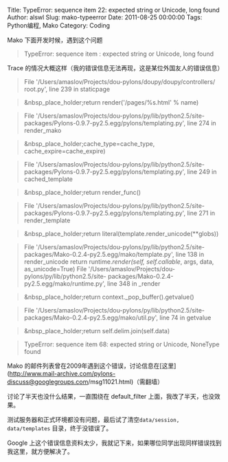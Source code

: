 Title: TypeError: sequence item 22: expected string or Unicode, long found
Author: alswl
Slug: mako-typeerror
Date: 2011-08-25 00:00:00
Tags: Python编程, Mako
Category: Coding

Mako 下面开发时候，遇到这个问题

> TypeError: sequence item : expected string or Unicode, long found

Trace 的情况大概这样（我的错误信息无法再现，这是某位外国友人的错误信息）

> File '/Users/amaslov/Projects/dou-pylons/doupy/doupy/controllers/ root.py',
line 239 in staticpage

>

> &nbsp_place_holder;return render('/pages/%s.html' % name)

>

> File '/Users/amaslov/Projects/dou-pylons/py/lib/python2.5/site-
packages/Pylons-0.9.7-py2.5.egg/pylons/templating.py', line 274 in render_mako

>

> &nbsp_place_holder;cache_type=cache_type, cache_expire=cache_expire)

>

> File '/Users/amaslov/Projects/dou-pylons/py/lib/python2.5/site-
packages/Pylons-0.9.7-py2.5.egg/pylons/templating.py', line 249 in
cached_template

>

> &nbsp_place_holder;return render_func()

>

> File '/Users/amaslov/Projects/dou-pylons/py/lib/python2.5/site-
packages/Pylons-0.9.7-py2.5.egg/pylons/templating.py', line 271 in
render_template

>

> &nbsp_place_holder;return literal(template.render_unicode(**globs))

>

> File '/Users/amaslov/Projects/dou-pylons/py/lib/python2.5/site-
packages/Mako-0.2.4-py2.5.egg/mako/template.py', line 138 in render_unicode
return runtime._render(self, self.callable_, args, data, as_unicode=True) File
'/Users/amaslov/Projects/dou-pylons/py/lib/python2.5/site-
packages/Mako-0.2.4-py2.5.egg/mako/runtime.py', line 348 in _render

>

> &nbsp_place_holder;return context._pop_buffer().getvalue()

>

> File '/Users/amaslov/Projects/dou-pylons/py/lib/python2.5/site-
packages/Mako-0.2.4-py2.5.egg/mako/util.py', line 74 in getvalue

>

> &nbsp_place_holder;return self.delim.join(self.data)

>

> TypeError: sequence item 68: expected string or Unicode, NoneType found

Mako 的邮件列表曾在2009年遇到这个错误，讨论信息在[这里](http://www.mail-archive.com/pylons-
discuss@googlegroups.com/msg11021.html)（需翻墙）

讨论了半天也没什么结果，一直围绕在 default_filter 上面，我改了半天，也没效果。

测试服务器和正式环境都没有问题，最后试了清空`data/session, data/templates` 目录，终于没错误了。

Google 上这个错误信息资料太少，我就记下来，如果哪位同学出现同样错误找到我这里，就方便解决了。

